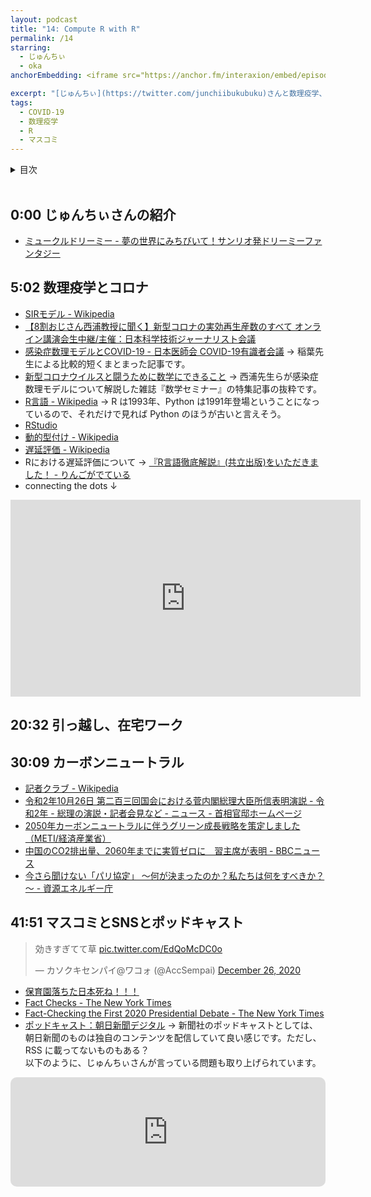 ```yaml
---
layout: podcast
title: "14: Compute R with R"
permalink: /14
starring:
  - じゅんちぃ
  - oka
anchorEmbedding: <iframe src="https://anchor.fm/interaxion/embed/episodes/14-Compute-R-with-R-epaj3d" height="102px" width="400px" frameborder="0" scrolling="no"></iframe>

excerpt: "[じゅんちぃ](https://twitter.com/junchiibukubuku)さんと数理疫学、カーボンニュートラル、マスコミなどについて話しました。(収録: 2020/12/26)"
tags:
  - COVID-19
  - 数理疫学
  - R
  - マスコミ
---
```


<details>
<!-- https://github.com/gettalong/kramdown/issues/155#issuecomment-339793629 -->
<summary markdown='span'>目次</summary>
<nav>
  * this unordered seed list will be replaced by toc as unordered list
  {:toc}
<!-- https://stackoverflow.com/a/38419441/11480802 -->
</nav>
</details>
<br>

## 0:00 じゅんちぃさんの紹介

- [ミュークルドリーミー - 夢の世界にみちびいて！サンリオ発ドリーミーファンタジー](https://mewkledreamy.com/)

## 5:02 数理疫学とコロナ

- [SIRモデル - Wikipedia](https://ja.wikipedia.org/wiki/SIR%E3%83%A2%E3%83%87%E3%83%AB)
- [【8割おじさん西浦教授に聞く】新型コロナの実効再生産数のすべて オンライン講演会生中継/主催：日本科学技術ジャーナリスト会議](https://live2.nicovideo.jp/watch/lv325833316)
- [感染症数理モデルとCOVID-19 - 日本医師会 COVID-19有識者会議](https://www.covid19-jma-medical-expert-meeting.jp/topic/3925) → 稲葉先生による比較的短くまとまった記事です。
- [新型コロナウイルスと闘うために数学にできること](https://amzn.to/2WKNkkj) → 西浦先生らが感染症数理モデルについて解説した雑誌『数学セミナー』の特集記事の抜粋です。
- [R言語 - Wikipedia](https://ja.wikipedia.org/wiki/R%E8%A8%80%E8%AA%9E) → R は1993年、Python は1991年登場ということになっているので、それだけで見れば Python のほうが古いと言えそう。
- [RStudio](https://rstudio.com/products/rstudio/)
- [動的型付け - Wikipedia](https://ja.wikipedia.org/wiki/%E5%8B%95%E7%9A%84%E5%9E%8B%E4%BB%98%E3%81%91)
- [遅延評価 - Wikipedia](https://ja.wikipedia.org/wiki/%E9%81%85%E5%BB%B6%E8%A9%95%E4%BE%A1)
- Rにおける遅延評価について → [『R言語徹底解説』(共立出版)をいただきました！ - りんごがでている](http://bicycle1885.hatenablog.com/entry/2016/02/11/221706)
- connecting the dots ↓

<div style="text-align: center;">
<iframe width="560" height="315" src="https://www.youtube.com/embed/UF8uR6Z6KLc?start=55" frameborder="0" allow="accelerometer; autoplay; clipboard-write; encrypted-media; gyroscope; picture-in-picture" allowfullscreen></iframe>
</div>

## 20:32 引っ越し、在宅ワーク

## 30:09 カーボンニュートラル

- [記者クラブ - Wikipedia](https://ja.wikipedia.org/wiki/%E8%A8%98%E8%80%85%E3%82%AF%E3%83%A9%E3%83%96)
- [令和2年10月26日 第二百三回国会における菅内閣総理大臣所信表明演説 - 令和2年 - 総理の演説・記者会見など - ニュース - 首相官邸ホームページ](https://www.kantei.go.jp/jp/99_suga/statement/2020/1026shoshinhyomei.html)
- [2050年カーボンニュートラルに伴うグリーン成長戦略を策定しました （METI/経済産業省）](https://www.meti.go.jp/press/2020/12/20201225012/20201225012.html)
- [中国のCO2排出量、2060年までに実質ゼロに　習主席が表明 - BBCニュース](https://www.bbc.com/japanese/54260510)
- [今さら聞けない「パリ協定」 ～何が決まったのか？私たちは何をすべきか？～ - 資源エネルギー庁](https://www.enecho.meti.go.jp/about/special/tokushu/ondankashoene/pariskyotei.html)

## 41:51 マスコミとSNSとポッドキャスト

<blockquote class="twitter-tweet tw-align-center"><p lang="ja" dir="ltr">効きすぎてて草 <a href="https://t.co/EdQoMcDC0o">pic.twitter.com/EdQoMcDC0o</a></p>&mdash; カソクキセンパイ@ワコォ (@AccSempai) <a href="https://twitter.com/AccSempai/status/1342803107550392320?ref_src=twsrc%5Etfw">December 26, 2020</a>
</blockquote> <script async src="https://platform.twitter.com/widgets.js" charset="utf-8"></script>

- [保育園落ちた日本死ね！！！](https://anond.hatelabo.jp/20160215171759)
- [Fact Checks - The New York Times](https://www.nytimes.com/spotlight/fact-checks)
- [Fact-Checking the First 2020 Presidential Debate - The New York Times](https://www.nytimes.com/live/2020/09/29/us/debate-fact-check)
- [ポッドキャスト：朝日新聞デジタル](https://www.asahi.com/special/podcasts/) → 新聞社のポッドキャストとしては、朝日新聞のものは独自のコンテンツを配信していて良い感じです。ただし、 RSS に載ってないものもある？  
以下のように、じゅんちぃさんが言っている問題も取り上げられています。

<div style="text-align: center;">
<iframe src="https://embed.podcasts.apple.com/us/podcast/107-%E3%83%A1%E3%83%87%E3%82%A3%E3%82%A2%E3%81%AF%E3%82%82%E3%81%AF%E3%82%84%E5%8B%9D%E3%81%A6%E3%81%A3%E3%81%93%E3%81%AA%E3%81%84-%E5%B0%8F%E6%B2%A2%E5%81%A5%E4%BA%8C%E3%81%95%E3%82%93%E3%81%AE%E7%AD%92%E7%BE%8E%E4%BA%AC%E5%B9%B3%E3%81%95%E3%82%93%E8%BF%BD%E6%82%BC%E6%96%87/id1526773927?i=1000501295850&amp;itsct=podcast_box&amp;itscg=30200" height="175px" frameborder="0" sandbox="allow-forms allow-popups allow-same-origin allow-scripts allow-top-navigation-by-user-activation" allow="autoplay *; encrypted-media *;" style="width: 100%; max-width: 660px; overflow: hidden; border-radius: 10px; background: transparent;"></iframe>
</div>
